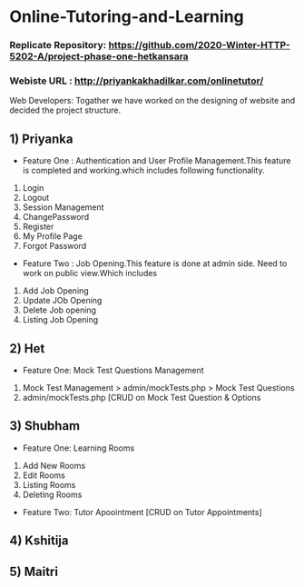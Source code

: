 # Online-Tutoring-and-Learning

### Replicate Repository: https://github.com/2020-Winter-HTTP-5202-A/project-phase-one-hetkansara

### Webiste URL : http://priyankakhadilkar.com/onlinetutor/

Web Developers: Togather we have worked on the designing of website and decided the project structure.

## 1) Priyanka 
  - Feature One : Authentication and User Profile Management.This feature is completed and working.which
includes following functionality.
  1. Login 
  2. Logout
  3. Session Management 
  4. ChangePassword
  5. Register
  6. My Profile Page
  7. Forgot Password
 
  - Feature Two : Job Opening.This feature is done at admin side. Need to work on public view.Which includes
  1. Add Job Opening
  2. Update JOb Opening
  3. Delete Job opening
  4. Listing Job Opening
       
## 2) Het
  - Feature One: Mock Test Questions Management
  1. Mock Test Management > admin/mockTests.php > Mock Test Questions
  2. admin/mockTests.php [CRUD on Mock Test Question & Options 


## 3) Shubham
  - Feature One: Learning Rooms
  1. Add New Rooms
  2. Edit Rooms
  3. Listing Rooms
  4. Deleting Rooms

  - Feature Two: Tutor Apoointment
    [CRUD on Tutor Appointments]



## 4) Kshitija



## 5) Maitri